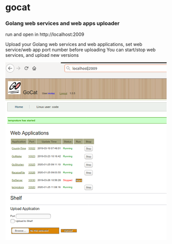 # gocat
<h3>Golang web services and web apps uploader</h3>

run and open in http://localhost:2009

Upload your Golang web services and web applications, set web service/web app port number before uploading
You can start/stop web services, and upload new versions

<img src='gocat.png' />
